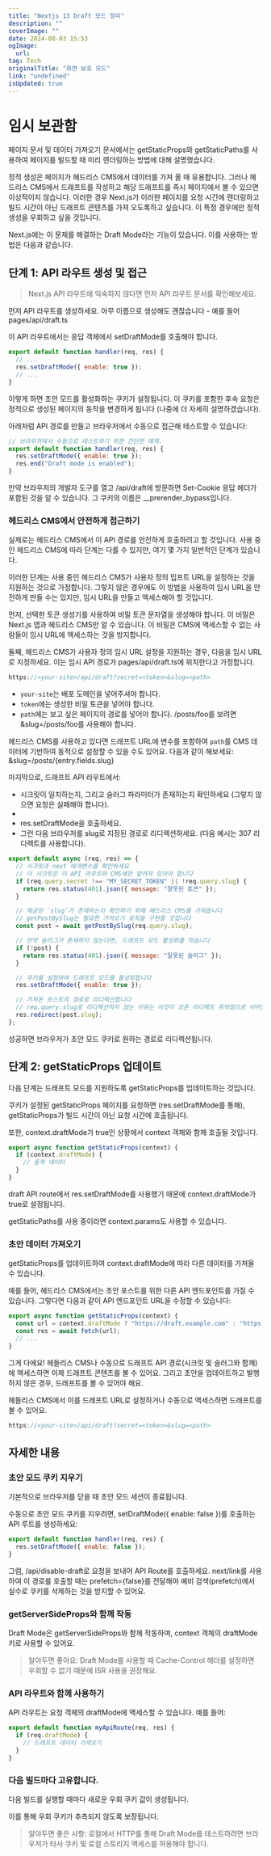 ```yaml
---
title: "Nextjs 13 Draft 모드 정리"
description: ""
coverImage: ""
date: 2024-08-03 15:53
ogImage: 
  url: 
tag: Tech
originalTitle: "화면 보호 모드"
link: "undefined"
isUpdated: true
---
```






# 임시 보관함

페이지 문서 및 데이터 가져오기 문서에서는 getStaticProps와 getStaticPaths를 사용하여 페이지를 빌드할 때 미리 렌더링하는 방법에 대해 설명했습니다.

정적 생성은 페이지가 헤드리스 CMS에서 데이터를 가져 올 때 유용합니다. 그러나 헤드리스 CMS에서 드래프트를 작성하고 해당 드래프트를 즉시 페이지에서 볼 수 있으면 이상적이지 않습니다. 이러한 경우 Next.js가 이러한 페이지를 요청 시간에 렌더링하고 빌드 시간이 아닌 드래프트 콘텐츠를 가져 오도록하고 싶습니다. 이 특정 경우에만 정적 생성을 우회하고 싶을 것입니다.

Next.js에는 이 문제를 해결하는 Draft Mode라는 기능이 있습니다. 이를 사용하는 방법은 다음과 같습니다.

<div class="content-ad"></div>

## 단계 1: API 라우트 생성 및 접근

> Next.js API 라우트에 익숙하지 않다면 먼저 API 라우트 문서를 확인해보세요.

먼저 API 라우트를 생성하세요. 아무 이름으로 생성해도 괜찮습니다 - 예를 들어 pages/api/draft.ts

이 API 라우트에서는 응답 객체에서 setDraftMode를 호출해야 합니다.

<div class="content-ad"></div>

```js
export default function handler(req, res) {
  // ...
  res.setDraftMode({ enable: true });
  // ...
}
```

이렇게 하면 초안 모드를 활성화하는 쿠키가 설정됩니다. 이 쿠키를 포함한 후속 요청은 정적으로 생성된 페이지의 동작을 변경하게 됩니다 (나중에 더 자세히 설명하겠습니다).

아래처럼 API 경로를 만들고 브라우저에서 수동으로 접근해 테스트할 수 있습니다:

```js
// 브라우저에서 수동으로 테스트하기 위한 간단한 예제.
export default function handler(req, res) {
  res.setDraftMode({ enable: true });
  res.end("Draft mode is enabled");
}
```

<div class="content-ad"></div>

만약 브라우저의 개발자 도구를 열고 /api/draft에 방문하면 Set-Cookie 응답 헤더가 포함된 것을 알 수 있습니다. 그 쿠키의 이름은 \_\_prerender_bypass입니다.

### 헤드리스 CMS에서 안전하게 접근하기

실제로는 헤드리스 CMS에서 이 API 경로를 안전하게 호출하려고 할 것입니다. 사용 중인 헤드리스 CMS에 따라 단계는 다를 수 있지만, 여기 몇 가지 일반적인 단계가 있습니다.

이러한 단계는 사용 중인 헤드리스 CMS가 사용자 정의 밉프트 URL을 설정하는 것을 지원하는 것으로 가정합니다. 그렇지 않은 경우에도 이 방법을 사용하여 임시 URL을 안전하게 만들 수는 있지만, 임시 URL을 만들고 액세스해야 할 것입니다.

<div class="content-ad"></div>

먼저, 선택한 토큰 생성기를 사용하여 비밀 토큰 문자열을 생성해야 합니다. 이 비밀은 Next.js 앱과 헤드리스 CMS만 알 수 있습니다. 이 비밀은 CMS에 액세스할 수 없는 사람들이 임시 URL에 액세스하는 것을 방지합니다.

둘째, 헤드리스 CMS가 사용자 정의 임시 URL 설정을 지원하는 경우, 다음을 임시 URL로 지정하세요. 이는 임시 API 경로가 pages/api/draft.ts에 위치한다고 가정합니다.

```js
https://<your-site>/api/draft?secret=<token>&slug=<path>
```

- `your-site`는 배포 도메인을 넣어주셔야 합니다.
- `token`에는 생성한 비밀 토큰을 넣어야 합니다.
- `path`에는 보고 싶은 페이지의 경로를 넣어야 합니다. /posts/foo를 보려면 &slug=/posts/foo를 사용해야 합니다.

<div class="content-ad"></div>

헤드리스 CMS를 사용하고 있다면 드래프트 URL에 변수를 포함하여 `path`를 CMS 데이터에 기반하여 동적으로 설정할 수 있을 수도 있어요. 다음과 같이 해보세요: &slug=/posts/{entry.fields.slug}

마지막으로, 드래프트 API 라우트에서:

- 시크릿이 일치하는지, 그리고 슬러그 파라미터가 존재하는지 확인하세요 (그렇지 않으면 요청은 실패해야 합니다).
-
- res.setDraftMode을 호출하세요.
- 그런 다음 브라우저를 slug로 지정된 경로로 리디렉션하세요. (다음 예시는 307 리디렉트를 사용합니다).

```js
export default async (req, res) => {
  // 시크릿과 next 매개변수를 확인하세요
  // 이 시크릿은 이 API 라우트와 CMS에만 알려져 있어야 합니다
  if (req.query.secret !== "MY_SECRET_TOKEN" || !req.query.slug) {
    return res.status(401).json({ message: "잘못된 토큰" });
  }

  // 제공된 `slug`가 존재하는지 확인하기 위해 헤드리스 CMS를 가져옵니다
  // getPostBySlug는 필요한 가져오기 로직을 구현할 것입니다
  const post = await getPostBySlug(req.query.slug);

  // 만약 슬러그가 존재하지 않는다면, 드래프트 모드 활성화를 막습니다
  if (!post) {
    return res.status(401).json({ message: "잘못된 슬러그" });
  }

  // 쿠키를 설정하여 드래프트 모드를 활성화합니다
  res.setDraftMode({ enable: true });

  // 가져온 포스트의 경로로 리디렉션합니다
  // req.query.slug로 리디렉션하지 않는 이유는 이것이 오픈 리디렉트 취약점으로 이어질 수 있기 때문입니다
  res.redirect(post.slug);
};
```

<div class="content-ad"></div>

성공하면 브라우저가 초안 모드 쿠키로 원하는 경로로 리디렉션됩니다.

## 단계 2: getStaticProps 업데이트

다음 단계는 드래프트 모드를 지원하도록 getStaticProps를 업데이트하는 것입니다.

쿠키가 설정된 getStaticProps 페이지를 요청하면 (res.setDraftMode를 통해), getStaticProps가 빌드 시간이 아닌 요청 시간에 호출됩니다.

<div class="content-ad"></div>

또한, context.draftMode가 true인 상황에서 context 객체와 함께 호출될 것입니다.

```js
export async function getStaticProps(context) {
  if (context.draftMode) {
    // 동적 데이터
  }
}
```

draft API route에서 res.setDraftMode를 사용했기 때문에 context.draftMode가 true로 설정됩니다.

getStaticPaths를 사용 중이라면 context.params도 사용할 수 있습니다.

<div class="content-ad"></div>

### 초안 데이터 가져오기

getStaticProps를 업데이트하여 context.draftMode에 따라 다른 데이터를 가져올 수 있습니다.

예를 들어, 헤드리스 CMS에서는 초안 포스트를 위한 다른 API 엔드포인트를 가질 수 있습니다. 그렇다면 다음과 같이 API 엔드포인트 URL을 수정할 수 있습니다:

```js
export async function getStaticProps(context) {
  const url = context.draftMode ? "https://draft.example.com" : "https://production.example.com";
  const res = await fetch(url);
  // ...
}
```

<div class="content-ad"></div>

그게 다에요! 헤들리스 CMS나 수동으로 드래프트 API 경로(시크릿 및 슬러그와 함께)에 액세스하면 이제 드래프트 콘텐츠를 볼 수 있어요. 그리고 초안을 업데이트하고 발행하지 않은 경우, 드래프트를 볼 수 있어야 해요.

헤들리스 CMS에서 이를 드래프트 URL로 설정하거나 수동으로 액세스하면 드래프트를 볼 수 있어요.

```js
https://<your-site>/api/draft?secret=<token>&slug=<path>
```

## 자세한 내용

<div class="content-ad"></div>

### 초안 모드 쿠키 지우기

기본적으로 브라우저를 닫을 때 초안 모드 세션이 종료됩니다.

수동으로 초안 모드 쿠키를 지우려면, setDraftMode({ enable: false })를 호출하는 API 루트를 생성하세요:

```js
export default function handler(req, res) {
  res.setDraftMode({ enable: false });
}
```

<div class="content-ad"></div>

그럼, /api/disable-draft로 요청을 보내어 API Route를 호출하세요. next/link를 사용하여 이 경로를 호출할 때는 prefetch={false}를 전달해야 예비 검색(prefetch)에서 실수로 쿠키를 삭제하는 것을 방지할 수 있어요.

### getServerSideProps와 함께 작동

Draft Mode은 getServerSideProps와 함께 작동하며, context 객체의 draftMode 키로 사용할 수 있어요.

> 알아두면 좋아요: Draft Mode를 사용할 때 Cache-Control 헤더를 설정하면 우회할 수 없기 때문에 ISR 사용을 권장해요.

<div class="content-ad"></div>

### API 라우트와 함께 사용하기

API 라우트는 요청 객체의 draftMode에 액세스할 수 있습니다. 예를 들어:

```js
export default function myApiRoute(req, res) {
  if (req.draftMode) {
    // 드래프트 데이터 가져오기
  }
}
```

### 다음 빌드마다 고유합니다.

<div class="content-ad"></div>

다음 빌드를 실행할 때마다 새로운 우회 쿠키 값이 생성됩니다.

이를 통해 우회 쿠키가 추측되지 않도록 보장됩니다.

> 알아두면 좋은 사항: 로컬에서 HTTP를 통해 Draft Mode를 테스트하려면 브라우저가 타사 쿠키 및 로컬 스토리지 액세스를 허용해야 합니다.

<div class="content-ad"></div>
